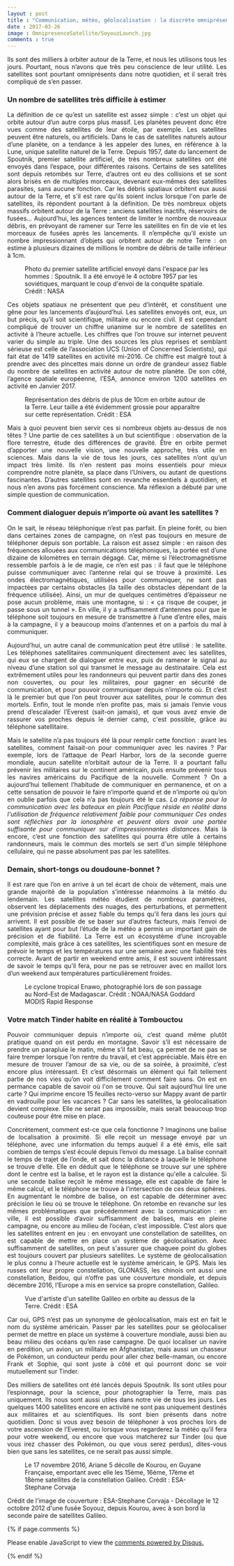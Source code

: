 ```yaml
---
layout : post
title : "Communication, météo, géolocalisation : la discrète omniprésence des satellites"
date : 2017-03-26
image : OmnipresenceSatellite/SoyouzLaunch.jpg
comments : true
---
```


<p class="intro" style="text-align: justify;"><span class="dropcap">I</span>ls sont des milliers à orbiter autour de la Terre, et nous les utilisons tous les jours. Pourtant, nous n’avons que très peu conscience de leur utilité. Les satellites sont pourtant omniprésents dans notre quotidien, et il serait très compliqué de s’en passer.</p>

### Un nombre de satellites très difficile à estimer

<p style="text-align: justify;">La définition de ce qu’est un satellite est assez simple : c’est un objet qui orbite autour d’un autre corps plus massif. Les planètes peuvent donc être vues comme des satellites de leur étoile, par exemple. Les satellites peuvent être naturels, ou artificiels. Dans le cas de satellites naturels autour d’une planète, on a tendance à les appeler des lunes, en référence à la Lune, unique satellite naturel de la Terre. Depuis 1957, date du lancement de Spoutnik, premier satellite artificiel, de très nombreux satellites ont été envoyés dans l’espace, pour différentes raisons. Certains de ses satellites sont depuis retombés sur Terre, d’autres ont eu des collisions et se sont alors brisés en de multiples morceaux, devenant eux-mêmes des satellites parasites, sans aucune fonction. Car les débris spatiaux orbitent eux aussi autour de la Terre, et s'il est rare qu'ils soient inclus lorsque l'on parle de satellites, ils répondent pourtant à la définition. De très nombreux objets massifs orbitent autour de la Terre : anciens satellites inactifs, réservoirs de fusées… Aujourd’hui, les agences tentent de limiter le nombre de nouveaux débris, en prévoyant de ramener sur Terre les satellites en fin de vie et les morceaux de fusées après les lancements. Il n’empêche qu’il existe un nombre impressionnant d’objets qui orbitent autour de notre Terre : on estime à plusieurs dizaines de millions le nombre de débris de taille inférieur à 1cm.</p>

<figure>
	<img src="{{ '/assets/img/OmnipresenceSatellite/Sputnik.jpg' | prepend: site.baseurl }}" alt=""> 
	<figcaption>Photo du premier satellite artificiel envoyé dans l'espace par les hommes : Spoutnik. Il a été envoyé le 4 octobre 1957 par les soviétiques, marquant le coup d'envoi de la conquête spatiale. Crédit : NASA</figcaption>
</figure>

<p style="text-align: justify;">Ces objets spatiaux ne présentent que peu d’intérêt, et constituent une gêne pour les lancements d’aujourd’hui. Les satellites envoyés ont, eux, un but précis, qu’il soit scientifique, militaire ou encore civil. Il est cependant compliqué de trouver un chiffre unanime sur le nombre de satellites en activité à l’heure actuelle. Les chiffres que l’on trouve sur internet peuvent varier du simple au triple. Une des sources les plus reprises et semblant sérieuse est celle de l’association UCS (Union of Concerned Scientists), qui fait état de 1419 satellites en activité mi-2016. Ce chiffre est malgré tout à prendre avec des pincettes mais donne un ordre de grandeur assez fiable du nombre de satellites en activité autour de notre planète. De son côté, l’agence spatiale européenne, l’ESA, annonce environ 1200 satellites en activité en Janvier 2017.</p>

<figure>
	<img src="{{ '/assets/img/OmnipresenceSatellite/Debris10cm.jpg' | prepend: site.baseurl }}" alt=""> 
	<figcaption>Représentation des débris de plus de 10cm en orbite autour de la Terre. Leur taille a été évidemment grossie pour apparaître sur cette représentation. Crédit : ESA</figcaption>
</figure>

<p style="text-align: justify;">Mais à quoi peuvent bien servir ces si nombreux objets au-dessus de nos têtes ? Une partie de ces satellites à un but scientifique : observation de la flore terrestre, étude des différences de gravité. Être en orbite permet d’apporter une nouvelle vision, une nouvelle approche, très utile en sciences. Mais dans la vie de tous les jours, ces satellites n’ont qu’un impact très limité. Ils n’en restent pas moins essentiels pour mieux comprendre notre planète, sa place dans l’Univers, ou autant de questions fascinantes. D’autres satellites sont en revanche essentiels à quotidien, et nous n’en avons pas forcément conscience. Ma réflexion a débuté par une simple question de communication.</p>

### Comment dialoguer depuis n’importe où avant les satellites ?

<p style="text-align: justify;">On le sait, le réseau téléphonique n’est pas parfait. En pleine forêt, ou bien dans certaines zones de campagne, on n’est pas toujours en mesure de téléphoner depuis son portable. La raison est assez simple : en raison des fréquences allouées aux communications téléphoniques, la portée est d’une dizaine de kilomètres en terrain dégagé. Car, même si l’électromagnétisme ressemble parfois à le de magie, ce n’en est pas : il faut que le téléphone puisse communiquer avec l’antenne relai qui se trouve à proximité. Les ondes électromagnétiques, utilisées pour communiquer, ne sont pas impactées par certains obstacles (la taille des obstacles dépendant de la fréquence utilisée). Ainsi, un mur de quelques centimètres d’épaisseur ne pose aucun problème, mais une montagne, si : « ça risque de couper, je passe sous un tunnel ». En ville, il y a suffisamment d’antennes pour que le téléphone soit toujours en mesure de transmettre à l’une d’entre elles, mais à la campagne, il y a beaucoup moins d’antennes et on a parfois du mal à communiquer.</p>

<p style="text-align: justify;">Aujourd’hui, un autre canal de communication peut être utilisé : le satellite. Les téléphones satellitaires communiquent directement avec les satellites, qui eux se chargent de dialoguer entre eux, puis de ramener le signal au niveau d’une station sol qui transmet le message au destinataire. Cela est extrêmement utiles pour les randonneurs qui peuvent partir dans des zones non couvertes, ou pour les militaires, pour gagner en sécurité de communication, et pour pouvoir communiquer depuis n’importe où. Et c’est là le premier but que l’on peut trouver aux satellites, pour le commun des mortels. Enfin, tout le monde n’en profite pas, mais si jamais l’envie vous prend d’escalader l’Everest (sait-on jamais), et que vous avez envie de rassurer vos proches depuis le dernier camp, c'est possible, grâce au téléphone satellitaire.</p>

<p style="text-align: justify;">Mais le satellite n’a pas toujours été là pour remplir cette fonction : avant les satellites, comment faisait-on pour communiquer avec les navires ? Par exemple, lors de l’attaque de Pearl Harbor, lors de la seconde guerre mondiale, aucun satellite n’orbitait autour de la Terre. Il a pourtant fallu prévenir les militaires sur le continent américain, puis ensuite prévenir tous les navires américains du Pacifique de la nouvelle. Comment ? On a aujourd’hui tellement l’habitude de communiquer en permanence, et on  a cette sensation de pouvoir le faire n’importe quand et de n’importe où qu’on en oublie parfois que cela n’a pas toujours été le cas. <em>La réponse pour la communication avec les bateaux en plein Pacifique réside en réalité dans l'utilisation de fréquence relativement faible pour communiquer Ces ondes sont réfléchies par la ionosphère et peuvent alors avoir une portée suffisante pour communiquer sur d'impressionnantes distances</em>. Mais là encore, c’est une fonction des satellites qui pourra être utile à certains randonneurs, mais le commun des mortels se sert d'un simple téléphone cellulaire, qui ne passe absolument pas par les satellites.</p>

### Demain, short-tongs ou doudoune-bonnet ?

<p style="text-align: justify;">Il est rare que l’on en arrive à un tel écart de choix de vêtement, mais une grande majorité de la population s’intéresse néanmoins à la météo du lendemain. Les satellites météo étudient de nombreux paramètres, observent les déplacements des nuages, des perturbations, et permettent une prévision précise et assez fiable du temps qu’il fera dans les jours qui arrivent. Il est possible de se baser sur d’autres facteurs, mais l’envoi de satellites ayant pour but l’étude de la météo a permis un important gain de précision et de fiabilité. La Terre est un écosystème d’une incroyable complexité, mais grâce à ces satellites, les scientifiques sont en mesure de prévoir le temps et les températures sur une semaine avec une fiabilité très correcte. Avant de partir en weekend entre amis, il est souvent intéressant de savoir le temps qu’il fera, pour ne pas se retrouver avec en maillot lors d’un weekend aux températures particulièrement froides.</p>

<figure>
	<img src="{{ '/assets/img/OmnipresenceSatellite/Enawo.jpg' | prepend: site.baseurl }}" alt=""> 
	<figcaption>Le cyclone tropical Enawo, photographié lors de son passage au Nord-Est de Madagascar. Crédit : NOAA/NASA Goddard MODIS Rapid Response</figcaption>
</figure>

### Votre match Tinder habite en réalité à Tombouctou

<p style="text-align: justify;">Pouvoir communiquer depuis n’importe où, c’est quand même plutôt pratique quand on est perdu en montagne. Savoir s’il est nécessaire de prendre un parapluie le matin, même s’il fait beau, ça permet de ne pas se faire tremper lorsque l’on rentre du travail, et c’est appréciable. Mais être en mesure de trouver l’amour de sa vie, ou de sa soirée, à proximité, c’est encore plus intéressant. Et c’est désormais un élément qui fait tellement partie de nos vies qu’on voit difficilement comment faire sans. On est en permance capable de savoir où l'on se trouve. Qui sait aujourd’hui lire une carte ? Qui imprime encore 15 feuilles recto-verso sur Mappy avant de partir en vadrouille pour les vacances ? Car sans les satellites, la géolocalisation devient complexe. Elle ne serait pas impossible, mais serait beaucoup trop couteuse pour être mise en place.</p>

<p style="text-align: justify;">Concrètement, comment est-ce que cela fonctionne ? Imaginons une balise de localisation à proximité. Si elle reçoit un message envoyé par un téléphone, avec une information du temps auquel il a été émis, elle sait combien de temps s’est écoulé depuis l’envoi du message. La balise connait le temps de trajet de l’onde, et sait donc la distance à laquelle le téléphone se trouve d’elle. Elle en déduit que le téléphone se trouve sur une sphère dont le centre est la balise, et le rayon est la distance qu'elle a calculée. Si une seconde balise reçoit le même message, elle est capable de faire le même calcul, et le téléphone se trouve à l’intersection de ces deux sphères. En augmentant le nombre de balise, on est capable de déterminer avec précision le lieu où se trouve le téléphone. On retombe en revanche sur les mêmes problématiques que précédemment avec la communication : en ville, il est possible d’avoir suffisamment de balises, mais en pleine campagne, ou encore au milieu de l’océan, c’est impossible. C’est alors que les satellites entrent en jeu : en envoyant une constellation de satellites, on est capable de mettre en place un système de géolocalisation. Avec suffisamment de satellites, on peut s'assurer que chaquee point du globes est toujours couvert par plusieurs satellites. Le système de géolocalisation le plus connu à l’heure actuelle est le système américain, le GPS. Mais les russes ont leur propre constellation, GLONASS, les chinois ont aussi une constellation, Beidou, qui n’offre pas une couverture mondiale, et depuis décembre 2016, l’Europe a mis en service sa propre constellation, Galileo.</p>

<figure>
	<img src="{{ '/assets/img/OmnipresenceSatellite/Galileo.jpg' | prepend: site.baseurl }}" alt=""> 
	<figcaption>Vue d'artiste d'un satellite Galileo en orbite au dessus de la Terre. Crédit : ESA</figcaption>
</figure>

<p style="text-align: justify;">Car oui, GPS n’est pas un synonyme de géolocalisation, mais est en fait le nom du système américain. Passer par les satellites pour se géolocaliser permet de mettre en place un système à couverture mondiale, aussi bien au beau milieu des océans qu’en rase campagne. De quoi localiser un navire en perdition, un avion, un militaire en Afghanistan, mais aussi un chasseur de Pokémon, un conducteur perdu pour aller chez belle-maman, ou encore Frank et Sophie, qui sont juste à côté et qui pourront donc se voir mutuellement sur Tinder.</p>

<p style="text-align: justify;">Des milliers de satellites ont été lancés depuis Spoutnik. Ils sont utiles pour l’espionnage, pour la science, pour photographier la Terre, mais pas uniquement. Ils nous sont aussi utiles dans notre vie de tous les jours. Les quelques 1400 satellites encore en activité ne sont pas uniquement destinés aux militaires et au scientifiques. Ils sont bien présents dans notre quotidien. Donc si vous avez besoin de téléphoner à vos proches lors de votre ascension de l’Everest, ou lorsque vous regarderez la météo qu’il fera pour votre weekend, ou encore que vous matcherez sur Tinder (ou que vous irez chasser des Pokémon, ou que vous serez perdus), dites-vous bien que sans les satellites, ce ne serait pas aussi simple.</p>

<figure>
	<img src="{{ '/assets/img/OmnipresenceSatellite/Ariane5Launch.jpg' | prepend: site.baseurl }}" alt=""> 
	<figcaption>Le 17 novembre 2016, Ariane 5 décolle de Kourou, en Guyane Française, emportant avec elle les 15ème, 16ème, 17ème et 18ème satellites de la constellation Galileo. Crédit : ESA-Stephane Corvaja</figcaption>
</figure>

Crédit de l'image de couverture : ESA-Stephane Corvaja - Décollage le 12 octobre 2012 d'une fusée Soyouz, depuis Kourou, avec à son bord la seconde paire de satellites Galileo.

{% if page.comments %}
<div id="disqus_thread"></div>
<script>

/**
 *  RECOMMENDED CONFIGURATION VARIABLES: EDIT AND UNCOMMENT THE SECTION BELOW TO INSERT DYNAMIC VALUES FROM YOUR PLATFORM OR CMS.
 *  LEARN WHY DEFINING THESE VARIABLES IS IMPORTANT: https://disqus.com/admin/universalcode/#configuration-variables */
/*
var disqus_config = function () {
    this.page.url = http://www.charlesgabouleaud.fr/blog/Communication-meteo-geolocalisation-discrete-omnipresence-satellites/;  // Replace PAGE_URL with your page's canonical URL variable
    this.page.identifier = PAGE_IDENTIFIER; // Replace PAGE_IDENTIFIER with your page's unique identifier variable
};
*/
(function() { // DON'T EDIT BELOW THIS LINE
    var d = document, s = d.createElement('script');
    s.src = '//charlesgabouleaud-fr.disqus.com/embed.js';
    s.setAttribute('data-timestamp', +new Date());
    (d.head || d.body).appendChild(s);
})();
</script>
<noscript>Please enable JavaScript to view the <a href="https://disqus.com/?ref_noscript">comments powered by Disqus.</a></noscript>
                                    
{% endif %}

